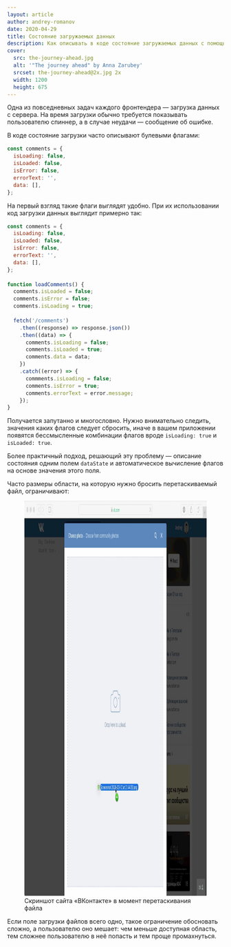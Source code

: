 ```yaml
---
layout: article
author: andrey-romanov
date: 2020-04-29
title: Состояние загружаемых данных
description: Как описывать в коде состояние загружаемых данных с помощью одного текстового поля вместо нескольких булевых переменных.
cover:
  src: the-journey-ahead.jpg
  alt: '"The journey ahead" by Anna Zarubey'
  srcset: the-journey-ahead@2x.jpg 2x
  width: 1200
  height: 675
---
```

<p class="paragraph--lead">Одна из повседневных задач каждого фронтендера — загрузка данных с сервера. На время загрузки обычно требуется показывать пользователю спиннер, а в случае неудачи — сообщение об ошибке.</p>

В коде состояние загрузки часто описывают булевыми флагами:

```javascript
const comments = {
  isLoading: false,
  isLoaded: false,
  isError: false,
  errorText: '',
  data: [],
};
```

На первый взгляд такие флаги выглядят удобно. При их использовании код загрузки данных выглядит примерно так:

```javascript
const comments = {
  isLoading: false,
  isLoaded: false,
  isError: false,
  errorText: '',
  data: [],
};

function loadComments() {
  comments.isLoaded = false;
  comments.isError = false;
  comments.isLoading = true;

  fetch('/comments')
    .then((response) => response.json())
    .then((data) => {
      comments.isLoading = false;
      comments.isLoaded = true;
      comments.data = data;
    })
    .catch((error) => {
      commments.isLoading = false;
      comments.isError = true;
      comments.errorText = error.message;
    });
}
```

Получается запутанно и многословно. Нужно внимательно следить, значения каких флагов следует сбросить, иначе в вашем приложении появятся бессмысленные комбинации флагов вроде `isLoading: true` и `isLoaded: true`.

Более практичный подход, решающий эту проблему — описание состояния одним полем `dataState` и автоматическое вычисление флагов на основе значения этого поля.

Часто размеры области, на которую нужно бросить перетаскиваемый файл, ограничивают:

<figure>
  <img class="bordered" src="vk.jpg" alt="Скриншот сайта «ВКонтакте» в момент перетаскивания файла" height="919" width="1200" />
  <figcaption>Скриншот сайта «ВКонтакте» в момент перетаскивания файла</figcaption>
</figure>

Если поле загрузки файлов всего одно, такое ограничение обосновать сложно, а пользователю оно мешает: чем меньше доступная область, тем сложнее пользователю в неё попасть и тем проще промахнуться.
